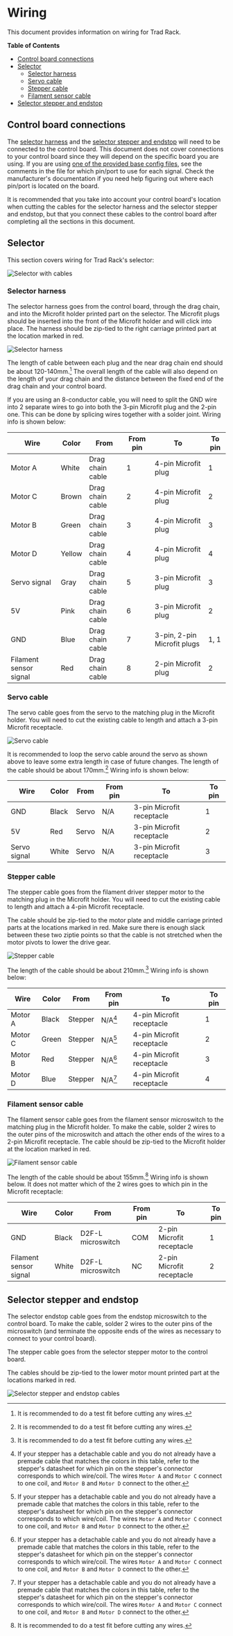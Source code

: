 # Wiring

This document provides information on wiring for Trad Rack.

**Table of Contents**
- [Control board connections](#control-board-connections)
- [Selector](#selector)
  - [Selector harness](#selector-harness)
  - [Servo cable](#servo-cable)
  - [Stepper cable](#stepper-cable)
  - [Filament sensor cable](#filament-sensor-cable)
- [Selector stepper and endstop](#selector-stepper-and-endstop)

## Control board connections

The [selector harness](#selector-harness) and the
[selector stepper and endstop](#selector-stepper-and-endstop) will
need to be connected to the control board. This document does not
cover connections to your control board since they will depend on the
specific board you are using. If you are using
[one of the provided base config files](/Kalico/kalico_config/base_config_options/),
see the comments in the file for which pin/port to use for each
signal. Check the manufacturer's documentation if you need help
figuring out where each pin/port is located on the board.

It is recommended that you take into account your control board's
location when cutting the cables for the selector harness and the
selector stepper and endstop, but that you connect these cables to the
control board after completing all the sections in this document.

## Selector

This section covers wiring for Trad Rack's selector:

![Selector with cables](images/wiring/selector_with_cables.png?raw=true)

### Selector harness

The selector harness goes from the control board, through the drag
chain, and into the Microfit holder printed part on the selector. The
Microfit plugs should be inserted into the front of the Microfit
holder and will click into place. The harness should be zip-tied to
the right carriage printed part at the location marked in red.

![Selector harness](images/wiring/selector_harness.png?raw=true)

The length of cable between each plug and the near drag chain end
should be about 120-140mm.[^1] The overall length of the cable will
also depend on the length of your drag chain and the distance between
the fixed end of the drag chain and your control board.

[^1]: It is recommended to do a test fit before cutting any wires.

If you are using an 8-conductor cable, you will need to split the GND
wire into 2 separate wires to go into both the 3-pin Microfit plug and
the 2-pin one. This can be done by splicing wires together with a
solder joint. Wiring info is shown below:

| Wire                      | Color     | From              | From pin  | To                            | To pin    |
| ---                       | ---       | ---               | ---       | ---                           | ---       |
| Motor A                   | White     | Drag chain cable  | 1         | 4-pin Microfit plug           | 1         |
| Motor C                   | Brown     | Drag chain cable  | 2         | 4-pin Microfit plug           | 2         |
| Motor B                   | Green     | Drag chain cable  | 3         | 4-pin Microfit plug           | 3         |
| Motor D                   | Yellow    | Drag chain cable  | 4         | 4-pin Microfit plug           | 4         |
| Servo signal              | Gray      | Drag chain cable  | 5         | 3-pin Microfit plug           | 3         |
| 5V                        | Pink      | Drag chain cable  | 6         | 3-pin Microfit plug           | 2         |
| GND                       | Blue      | Drag chain cable  | 7         | 3-pin, 2-pin Microfit plugs   | 1, 1      |
| Filament sensor signal    | Red       | Drag chain cable  | 8         | 2-pin Microfit plug           | 2         |

### Servo cable

The servo cable goes from the servo to the matching plug in the
Microfit holder. You will need to cut the existing cable to length and
attach a 3-pin Microfit receptacle.

![Servo cable](images/wiring/servo_cable.png?raw=true)

It is recommended to loop the servo cable around the servo as shown
above to leave some extra length in case of future changes. The length
of the cable should be about 170mm.[^1] Wiring info is shown below:

| Wire          | Color | From  | From pin  | To                        | To pin    |
| ---           | ---   | ---   | ---       | ---                       | ---       |
| GND           | Black | Servo | N/A       | 3-pin Microfit receptacle | 1         |
| 5V            | Red   | Servo | N/A       | 3-pin Microfit receptacle | 2         |
| Servo signal  | White | Servo | N/A       | 3-pin Microfit receptacle | 3         |

### Stepper cable

The stepper cable goes from the filament driver stepper motor to the
matching plug in the Microfit holder. You will need to cut the
existing cable to length and attach a 4-pin Microfit receptacle.

The cable should be zip-tied to the motor plate and middle carriage
printed parts at the locations marked in red. Make sure there is
enough slack between these two ziptie points so that the cable is not
stretched when the motor pivots to lower the drive gear.

![Stepper cable](images/wiring/stepper_cable.png?raw=true)

The length of the cable should be about 210mm.[^1] Wiring info is
shown below:

| Wire          | Color | From      | From pin  | To                        | To pin    |
| ---           | ---   | ---       | ---       | ---                       | ---       |
| Motor A       | Black | Stepper   | N/A[^2]   | 4-pin Microfit receptacle | 1         |
| Motor C       | Green | Stepper   | N/A[^2]   | 4-pin Microfit receptacle | 2         |
| Motor B       | Red   | Stepper   | N/A[^2]   | 4-pin Microfit receptacle | 3         |
| Motor D       | Blue  | Stepper   | N/A[^2]   | 4-pin Microfit receptacle | 4         |

[^2]: If your stepper has a detachable cable and you do not already
have a premade cable that matches the colors in this table, refer to
the stepper's datasheet for which pin on the stepper's connector
corresponds to which wire/coil. The wires `Motor A` and `Motor C`
connect to one coil, and `Motor B` and `Motor D` connect to the other.

### Filament sensor cable

The filament sensor cable goes from the filament sensor microswitch
to the matching plug in the Microfit holder. To make the cable, solder
2 wires to the outer pins of the microswitch and attach the other ends
of the wires to a 2-pin Microfit receptacle. The cable should be
zip-tied to the Microfit holder at the location marked in red.

![Filament sensor cable](images/wiring/filament_sensor_cable.png?raw=true)

The length of the cable should be about 155mm.[^1] Wiring info is
shown below. It does not matter which of the 2 wires goes to which
pin in the Microfit receptacle:

| Wire                      | Color | From              | From pin  | To                        | To pin    |
| ---                       | ---   | ---               | ---       | ---                       | ---       |
| GND                       | Black | D2F-L microswitch | COM       | 2-pin Microfit receptacle | 1         |
| Filament sensor signal    | White | D2F-L microswitch | NC        | 2-pin Microfit receptacle | 2         |

## Selector stepper and endstop

The selector endstop cable goes from the endstop microswitch to the
control board. To make the cable, solder 2 wires to the outer pins of
the microswitch (and terminate the opposite ends of the wires as
necessary to connect to your control board).

The stepper cable goes from the selector stepper motor to the
control board.

The cables should be zip-tied to the lower motor mount printed part
at the locations marked in red.

![Selector stepper and endstop cables](images/wiring/selector_stepper_and_endstop_cables.png?raw=true)
